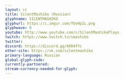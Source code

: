 ```yaml
---
layout: cc
title: SilentMashiko (Russian)
glyphname: SILENTMASHIKO
glyphurl: https://i.imgur.com/fUsHp1L.png
glyphwave: 9
youtube: http://www.youtube.com/c/SilentMashikoPlays
twitch: https://www.twitch.tv/smashiko
twitter: 
discord: https://discord.gg/6KR4fYc
other-site: https://vk.com/silentmashiko
primary-language: Russian
global-glyph-code: 
currently-partnered: 
stream-currency-needed-for-glyph: 
---
```



